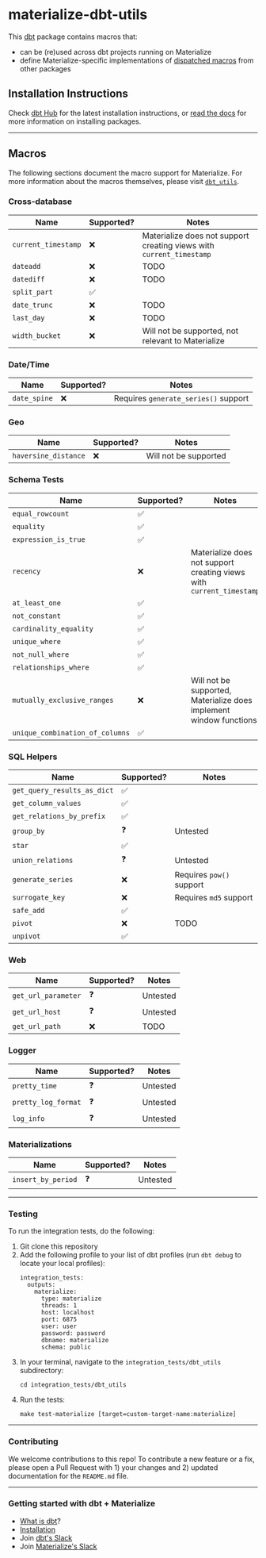 # materialize-dbt-utils

This [dbt](https://github.com/fishtown-analytics/dbt) package contains macros
that:
- can be (re)used across dbt projects running on Materialize
- define Materialize-specific implementations of [dispatched macros](https://docs.getdbt.com/reference/dbt-jinja-functions/adapter/#dispatch) from other packages

## Installation Instructions

Check [dbt Hub](https://hub.getdbt.com) for the latest installation
instructions, or [read the docs](https://docs.getdbt.com/docs/package-management)
for more information on installing packages.

----

## Macros

The following sections document the macro support for Materialize. For more information
about the macros themselves, please visit [`dbt_utils`](https://github.com/fishtown-analytics/dbt-utils).

### Cross-database

| Name | Supported? | Notes |
|------|------------|-------|
| `current_timestamp` | :x: | Materialize does not support creating views with `current_timestamp` |
| `dateadd` | :x: | TODO |
| `datediff` | :x: | TODO |
| `split_part` | :white_check_mark: | |
| `date_trunc` | :x: | TODO |
| `last_day` | :x: | TODO |
| `width_bucket` | :x: | Will not be supported, not relevant to Materialize |

### Date/Time
| Name | Supported? | Notes |
|------|------------|-------|
| `date_spine` | :x: | Requires `generate_series()` support |

### Geo
| Name | Supported? | Notes |
|------|------------|-------|
| `haversine_distance` | :x: | Will not be supported |

### Schema Tests
| Name | Supported? | Notes |
|------|------------|-------|
| `equal_rowcount` | :white_check_mark: | |
| `equality` | :white_check_mark: | |
| `expression_is_true` | :white_check_mark: | |
| `recency` | :x: | Materialize does not support creating views with `current_timestamp` |
| `at_least_one` | :white_check_mark: | |
| `not_constant` | :white_check_mark: | |
| `cardinality_equality` | :white_check_mark: | |
| `unique_where` | :white_check_mark: | |
| `not_null_where` | :white_check_mark: | |
| `relationships_where` | :white_check_mark: | |
| `mutually_exclusive_ranges` | :x: | Will not be supported, Materialize does implement window functions |
| `unique_combination_of_columns` | :white_check_mark: | |

### SQL Helpers
| Name | Supported? | Notes |
|------|------------|-------|
| `get_query_results_as_dict` | :white_check_mark: | |
| `get_column_values` | :white_check_mark: | |
| `get_relations_by_prefix` | :white_check_mark: | |
| `group_by` | :question: | Untested |
| `star` | :white_check_mark: | |
| `union_relations` | :question: | Untested |
| `generate_series` | :x: | Requires `pow()` support |
| `surrogate_key` | :x: | Requires `md5` support |
| `safe_add` | :white_check_mark: | |
| `pivot` | :x: | TODO |
| `unpivot` | :white_check_mark: | |

### Web
| Name | Supported? | Notes |
|------|------------|-------|
| `get_url_parameter` | :question: | Untested |
| `get_url_host` | :question: | Untested |
| `get_url_path` | :x: | TODO |

### Logger 
| Name | Supported? | Notes |
|------|------------|-------|
| `pretty_time` | :question: | Untested |
| `pretty_log_format` | :question: | Untested |
| `log_info` | :question: | Untested |

### Materializations
| Name | Supported? | Notes |
|------|------------|-------|
| `insert_by_period` | :question: | Untested |

----

### Testing

To run the integration tests, do the following:
1. Git clone this repository
1. Add the following profile to your list of dbt profiles (run `dbt debug` to locate
   your local profiles):
   ```nofmt
   integration_tests:
     outputs:
       materialize:
         type: materialize
         threads: 1
         host: localhost
         port: 6875
         user: user
         password: password
         dbname: materialize
         schema: public
   ```
1. In your terminal, navigate to the `integration_tests/dbt_utils` subdirectory:
    ```nofmt
   cd integration_tests/dbt_utils
   ```
1. Run the tests:
    ```nofmt
   make test-materialize [target=custom-target-name:materialize]
   ```

----

### Contributing

We welcome contributions to this repo! To contribute a new feature or a fix,
please open a Pull Request with 1) your changes and 2) updated documentation for
the `README.md` file.

----

### Getting started with dbt + Materialize

- [What is dbt](https://docs.getdbt.com/docs/introduction)?
- [Installation](https://github.com/MaterializeInc/dbt-materialize)
- Join [dbt's Slack](http://slack.getdbt.com/)
- Join [Materialize's Slack](https://materialize.com/)
